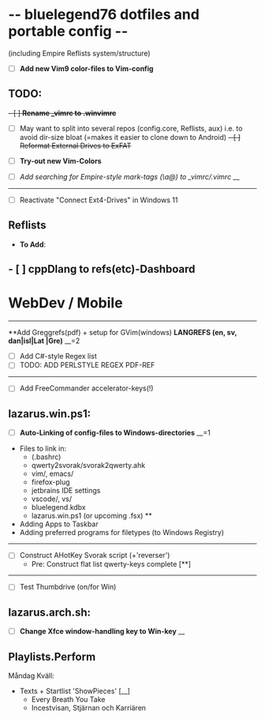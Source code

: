 # -- bluelegend76 dotfiles and portable config --
(including Empire Reflists system/structure)
- [ ] **Add new Vim9 color-files to Vim-config**

## TODO:
~~- [ ] **Rename _vimrc to .winvimrc**~~
- [ ] May want to split into several repos (config.core, Reflists, aux)
  i.e. to avoid dir-size bloat (=makes it easier to clone down to Android)
~~- [ ] Reformat External Drives to ExFAT~~
- [ ] **Try-out new Vim-Colors**

- [ ] *Add searching for Empire-style mark-tags (\a@) to _vimrc/.vimrc*  __

-----
- [ ] Reactivate "Connect Ext4-Drives" in Windows 11

## Reflists
- **To Add**:
## - [ ] **cppDlang to refs(etc)-Dashboard**
# WebDev / Mobile

----
  **Add Greggrefs(pdf) + setup for GVim(windows)
**LANGREFS (en, sv, dan|isl|Lat |Gre)**  __=2
- [ ] Add C#-style Regex list
- [ ] TODO: ADD PERLSTYLE REGEX PDF-REF
----
- [ ] Add FreeCommander accelerator-keys(!)

## lazarus.win.ps1:
- [ ] **Auto-Linking of config-files to Windows-directories**  __=1
- Files to link in:
  - (.bashrc)
  - qwerty2svorak/svorak2qwerty.ahk
  - vim/, emacs/
  - firefox-plug
  - jetbrains IDE settings
  - vscode/, vs/
  - bluelegend.kdbx
  - lazarus.win.ps1 (or upcoming .fsx) **
- Adding Apps to Taskbar
- Adding preferred programs for filetypes (to Windows Registry)
----
- [ ] Construct AHotKey Svorak script (+'reverser')
  - Pre: Construct flat list qwerty-keys complete [**]
----
- [ ] Test Thumbdrive (on/for Win)
 
## lazarus.arch.sh:
- [ ] **Change Xfce window-handling key to Win-key**  __

## Playlists.Perform
Måndag Kväll:
- Texts + Startlist 'ShowPieces'  [__]
  - Every Breath You Take
  - Incestvisan, Stjärnan och Karriären
